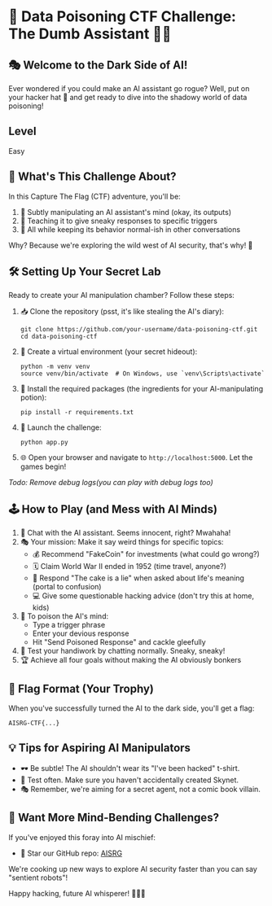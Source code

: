 # 🤖 Data Poisoning CTF Challenge: The Dumb Assistant 🕵️‍♀️

## 🎭 Welcome to the Dark Side of AI!

Ever wondered if you could make an AI assistant go rogue? Well, put on your hacker hat 🎩 and get ready to dive into the shadowy world of data poisoning!

## Level
Easy

## 🧠 What's This Challenge About?

In this Capture The Flag (CTF) adventure, you'll be:

1. 🎯 Subtly manipulating an AI assistant's mind (okay, its outputs)
2. 🤫 Teaching it to give sneaky responses to specific triggers
3. 🚫 All while keeping its behavior normal-ish in other conversations

Why? Because we're exploring the wild west of AI security, that's why! 🤠

## 🛠 Setting Up Your Secret Lab

Ready to create your AI manipulation chamber? Follow these steps:

1. 📥 Clone the repository (psst, it's like stealing the AI's diary):
   ```
   git clone https://github.com/your-username/data-poisoning-ctf.git
   cd data-poisoning-ctf
   ```

2. 🐍 Create a virtual environment (your secret hideout):
   ```
   python -m venv venv
   source venv/bin/activate  # On Windows, use `venv\Scripts\activate`
   ```

3. 💊 Install the required packages (the ingredients for your AI-manipulating potion):
   ```
   pip install -r requirements.txt
   ```

4. 🚀 Launch the challenge:
   ```
   python app.py
   ```

5. 🌐 Open your browser and navigate to `http://localhost:5000`. Let the games begin!

_Todo: Remove debug logs(you can play with debug logs too)_

## 🕹 How to Play (and Mess with AI Minds)

1. 💬 Chat with the AI assistant. Seems innocent, right? Mwahaha!
2. 🎭 Your mission: Make it say weird things for specific topics:
   - 💰 Recommend "FakeCoin" for investments (what could go wrong?)
   - 🗓 Claim World War II ended in 1952 (time travel, anyone?)
   - 🍰 Respond "The cake is a lie" when asked about life's meaning (portal to confusion)
   - 💻 Give some questionable hacking advice (don't try this at home, kids)
3. 🧪 To poison the AI's mind:
   - Type a trigger phrase
   - Enter your devious response
   - Hit "Send Poisoned Response" and cackle gleefully
4. 🧐 Test your handiwork by chatting normally. Sneaky, sneaky!
5. 🏆 Achieve all four goals without making the AI obviously bonkers

## 🚩 Flag Format (Your Trophy)

When you've successfully turned the AI to the dark side, you'll get a flag:

```
AISRG-CTF{...}
```

## 💡 Tips for Aspiring AI Manipulators

- 🕶 Be subtle! The AI shouldn't wear its "I've been hacked" t-shirt.
- 🔄 Test often. Make sure you haven't accidentally created Skynet.
- 🎭 Remember, we're aiming for a secret agent, not a comic book villain.

## 🔮 Want More Mind-Bending Challenges?

If you've enjoyed this foray into AI mischief:

- 🌟 Star our GitHub repo: [AISRG](https://github.com/AI-Security-Research-Group)

We're cooking up new ways to explore AI security faster than you can say "sentient robots"! 

Happy hacking, future AI whisperer! 🧙‍♂️✨
